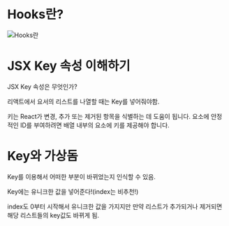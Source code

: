 # Hooks란?

![Hooks란](https://github.com/YEOM0625/TICTACTOE_ReactHooks/assets/109888011/fe0042c8-fe3b-4bc5-99c9-336b569eed50)

# JSX Key 속성 이해하기

JSX Key 속성은 무엇인가?

리액트에서 요서의 리스트를 나열할 때는 Key를 넣어줘야함.

키는 React가 변경, 추가 또는 제거된 항목을 식별하는 데 도움이 됩니다. 요소에 안정적인 ID를 부여하려면 배열 내부의 요소에 키를 제공해야 합니다.

# Key와 가상돔

Key를 이용해서 어떠한 부분이 바뀌었는지 인식할 수 있음.

Key에는 유니크한 값을 넣어준다!(index는 비추천!)

index도 0부터 시작해서 유니크한 값을 가지지만 만약 리스트가 추가되거나 제거되면 해당 리스트들의 key값도 바뀌게 됨.



